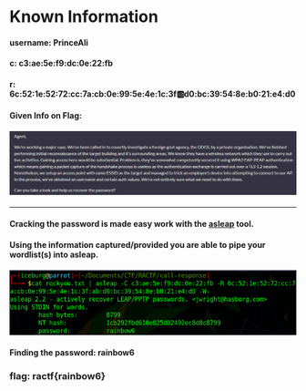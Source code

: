 # Known Information
#### username: PrinceAli
#### c: c3:ae:5e:f9:dc:0e:22:fb
#### r: 6c:52:1e:52:72:cc:7a:cb:0e:99:5e:4e:1c:3f:ab:d0:bc:39:54:8e:b0:21:e4:d0
#### Given Info on Flag:
#### ![Given Info](https://github.com/michaelkuch-17/RACTF2021-Writeup-Iceburg/blob/main/Call%26Response/call-response-ctf.PNG)
---
#### Cracking the password is made easy work with the [asleap](https://www.willhackforsushi.com/?page_id=41) tool.
#### Using the information captured/provided you are able to pipe your wordlist(s) into asleap.
#### ![passwd](https://github.com/michaelkuch-17/RACTF2021-Writeup-Iceburg/blob/main/Call%26Response/call-response-passwd.PNG)
#### Finding the password: rainbow6
### flag: ractf{rainbow6}
